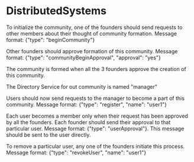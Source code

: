 # DistributedSystems

To initialize the community, one of the founders should send requests to other members about their thought of community formation.
Message format: {"type": "beginCommunity"}

Other founders should approve formation of this community.
Message format: {"type": "communityBeginApproval", "approval": "yes"}

The community is formed when all the 3 founders approve the creation of this community.

The Directory Service for out community is named "manager"

Users should now send requests to the manager to become a part of this community.
Message format: {"type": "register", "name": "user1"}

Each user becomes a member only when their request has been approved by all the founders. 
Each founder should send their approval to that particular user.
Message format: {"type": "userApproval"}. This message should be sent to the user directly.

To remove a particular user, any one of the founders initiate this process.
Message format: {"type": "revokeUser", "name": "user1"}
